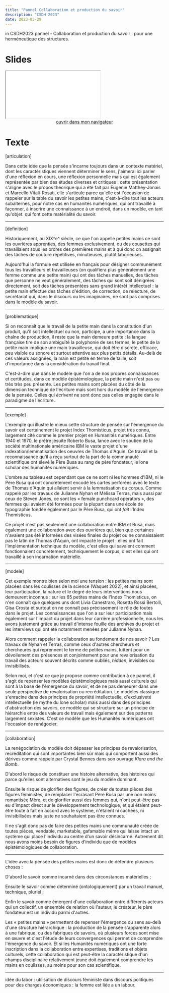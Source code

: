 ```yaml
---
title: "Pannel Collaboration et production du savoir"
description: "CSDH 2023"
date: 2023-05-29
---
```


in CSDH2023 pannel - Collaboration et production du savoir : pour une herméneutique des structures.

# Slides 

<iframe src="/html/Conf/PetitesMainsPannel.html" title="description" allowfullscreen="allowfullscreen"></iframe>

<div style="text-align:center">
<a href="/html/Conf/PetitesMainsPannel.html" target="_blank">ouvrir dans mon navigateur</a>
</div>

# Texte

[articulation] 

Dans cette idée que la pensée s'incarne toujours dans un contexte matériel, dont les caractéristiques viennent déterminer le sens, j'aimerai ici parler d'une réflexion en cours, une réflexion personnelle mais qui est également représentée par bien des études diverses et critiques : cette présentation s'aligne avec le propos théorique qui a été fait par Eugénie Matthey-Jonais et Marcello Vitali-Rosati, elle s'articule parce qu'elle est l'occasion de rappeler sur la table du savoir les petites mains, c'est-à-dire tout les acteurs subalternes, pour notre cas en humanités numériques, qui ont travaillé à façonner, à inscrire une connaissance à un endroit, dans un modèle, en tant qu'objet. qui font cette matérialité du savoir.

---

[definition]

Historiquement, au XIX^e^ siècle, ce que l'on appelle petites mains ce sont les ouvrières apprenties, des femmes exclusivement, ou des cousettes qui travaillaient sous les ordres des premières mains et à qui donc on assignait des tâches de couture répétitives, minutieuses, plutôt laborieuses. 

Aujourd'hui la formule est utilisée en français pour désigner communément tous les travailleurs et travailleuses (on qualifiera plus généralement une femme comme une petite main) qui ont des tâches manuelles, des tâches que personne ne veut généralement, des tâches qui sont soit dénigrées directement, soit des tâches présentées sans grand intérêt intellectuel : la petite main effectue des tâches d'édition, de correction, de relecture, de secrétariat qui, dans le discours ou les imaginaires, ne sont pas comprises dans le modèle du savoir. 

----

[problematique]

Si on reconnaît que le travail de la petite main dans la constitution d'un produit, qu'il soit intellectuel ou non, participe, a une importance dans la chaîne de production, il reste que la main demeure petite : la langue française tire de son ambiguïté la polyphonie de ses termes, le petite de la petite main implique une main travailleuse, qui doit être discrète, efficace, peu visible ou sonore et surtout attentive aux plus petits détails. Au-delà de ces valeurs assignées, la main est petite en terme de taille, soit d'importance dans la considération du travail final. 

C'est-à-dire que dans le modèle que l'on a de nos propres connaissances et certitudes, dans ce modèle épistémologique, la petite main n'est pas ou très très peu présente. Les petites mains sont placées du côté de la dimension technique de l'écriture mais sont hors du modèle de l'émergence de la pensée. Celles qui *écrivent* ne sont donc pas celles engagée dans le paradigme de l'écriture.

----

[exemple]

L'exemple qui illustre le mieux cette structure de pensée sur l'émergence du savoir est certainement le projet Index Thomisticus, projet très connu, largement cité comme le premier projet en Humanités numériques. Entre 1940 et 1970, le prêtre jésuite Roberto Busa, lance avec le soutien de la société multinationale américaine IBM le vaste projet d'une indexation/lemmatisation des oeuvres de Thomas d'Aquin. Ce travail et la reconnaissance qu'il a reçu surtout de la part de la communauté scientifique ont élevé le Père Busa au rang de père fondateur, le lone scholar des humanités numériques. 

L'ombre au tableau est cependant que ce ne sont ni les hommes d'IBM, ni le Père Busa qui ont concrètement encodé les cartes perforées avec le texte de Thomas d'Aquin qui allaient servir à la lemmatisation du corpus. Comme rappelé par les travaux de Julianne Nyhan et Mélissa Terras, mais aussi par ceux de Steven Jones, ce sont les « female punchcard operators », des femmes qui avaient été formées pour la plupart dans une école de typographie fondée également par le Père Busa, qui ont *fait* l'Index Thomisticus. 

Ce projet n'est pas seulement une collaboration entre IBM et Busa, mais également une collaboration avec des ouvrières qui, bien que certaines n'avaient pas été informées des visées finales du projet ou ne connaissaient pas le latin de Thomas d'Aquin, ont impacté le projet : elles ont fait l'implémentation technique du modèle, c'est elles qui savaient comment fonctionnaient concrètement, techniquement le corpus, c'est elles qui ont travaillé à son incarnation matérielle. 

---

[modele]

Cet exemple montre bien selon moi une tension : les petites mains sont placées dans les coulisses de la science (Waquet 2022), et ainsi placées, leur participation, la nature et le degré de leurs interventions nous demeurent inconnus : sur les 65 petites mains de l'Index Thomisticus, on n'en connaît que quelques uns dont Livia Canestraro, Rosetta Rossi Bertolli, Gisa Crosta et surtout on ne connaît pas précissement le rôle de toutes dans le projet. Les connaissances que l'on a sur leur participation mais également sur l'impact du projet dans leur carrière professionnelle, nous les avons justement grâce au travail d'intense fouille des archives du projet et les interviews qui ont été notamment menées par Julianne Nyhan. 

Alors comment rappeler la collaboration au fondement de nos savoir ? Les travaux de Nyhan et Terras, comme ceux d'autres chercheurs et chercheures qui reprennent le terme de petites mains, luttent pour un dévoilement des présences et conjointement pour une revalorisation du travail des acteurs souvent décrits comme oubliés, *hidden*, invisibles ou invisibilisés.

Selon moi, et c'est ce que je propose comme contribution à ce pannel, il s'agit de repenser les modèles épistémologiques mais aussi culturels qui sont à la base de l'émergence du savoir, et de ne pas demeurer dans une seule perspective de revalorisation ou recréditation. Le modèles classique s'enracine dans des principes de propriété intellectuelle, d'exclusiveté intellectuelle (le mythe du lone scholar) mais aussi dans des principes d'abstraction des savoirs, ce modèle qui se structure sur un principe de hiérarchie entre des valeurs de travail mais également sur des patterns largement sexistes. C'est ce modèle que les Humanités numériques ont l'occasion de renégocier. 

----

[collaboration]

La renégociation du modèle doit dépasser les principes de revalorisation, recréditation qui sont importantes bien sûr mais qui comportent aussi des dérives comme rappelé par Crystal Bennes dans son ouvrage *Klara and the Bomb*. 

D'abord le risque de constituer une histoire alternative, des histoires qui parce qu'elles sont alternatives sont le jeu du modèle dominant. 

Ensuite le risque de glorifier des figures, de créer de toutes pièces des figures féministes, de remplacer l'écrasant Père Busa par une non moins romantisée Mère, et de glorifier aussi des femmes qui, n'ont peut-être pas eu d'impact direct sur le développement technologique, et qui étaient peut-être toute à fait en accord avec le système, n'étaient ni cachées, ni invisibilisées mais juste ne souhaitaient pas être connues. 

Il ne s'agit donc pas de faire des petites mains une communauté créée de toutes pièces, vendable, marketable, gafamable même qui laisse intact un système qui place l'individu au centre d'un savoir désincarné. Autrement dit nous avons moins besoin de figures d'individu que de modèles épistémologiques de collaboration. 

----

L'idée avec la pensée des petites mains est donc de défendre plusieurs choses : 

D'abord le savoir comme incarné dans des circonstances matérielles ;

Ensuite le savoir comme déterminé (ontologiquement) par un travail manuel, technique, pluriel ; 

Enfin le savoir comme émergent d'une collaboration entre différents acteurs qui un collectif, un ensemble de relation où l'auteur, le créateur, le père fondateur est un individu parmi d'autres. 

Les « petites mains » permettent de repenser l'émergence du sens au-delà d\'une structure hiérarchique : la production de la pensée s'apparente alors à une fabrique, ou des fabriques de savoirs, où plusieurs forces sont mise en œuvre et c'est l'étude de leurs convergences qui permet de comprendre l'émergence du savoir. Et si les Humanités numériques ont une forte inscription dans la collaboration entre expertises, traditions et objets culturels, cette collaboration qui est peut-être la caractéristique d'un champs disciplinaire relativement jeune doit également comprendre les mains en coulisses, au moins pour son cas scientifique.

---

idée du labor : utilisation de discours féministe dans discours politiques pour des charges économiques : la femme est liée a un labour. 
